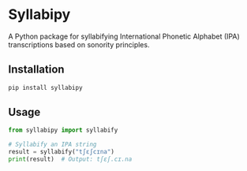 # Syllabipy

A Python package for syllabifying International Phonetic Alphabet (IPA) transcriptions based on sonority principles.

## Installation

```bash
pip install syllabipy
```

## Usage

```python
from syllabipy import syllabify

# Syllabify an IPA string
result = syllabify("tʃɛʃcɪna")
print(result)  # Output: tʃɛʃ.cɪ.na
